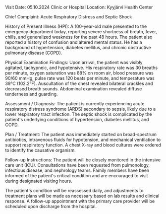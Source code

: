 Visit Date: 05.10.2024
Clinic or Hospital Location: Kyyjärvi Health Center

Chief Complaint: Acute Respiratory Distress and Septic Shock

History of Present Illness (HPI): A 100-year-old male presented to the emergency department today, reporting severe shortness of breath, fever, chills, and generalized weakness for the past 48 hours. The patient also reported a history of confusion and altered mental status. He has a background of hypertension, diabetes mellitus, and chronic obstructive pulmonary disease (COPD).

Physical Examination Findings: Upon arrival, the patient was visibly agitated, tachypneic, and hypotensive. His respiratory rate was 30 breaths per minute, oxygen saturation was 88% on room air, blood pressure was 90/60 mmHg, pulse rate was 120 beats per minute, and temperature was 39°C (102.2°F). Auscultation of the chest revealed bilateral crackles and decreased breath sounds. Abdominal examination revealed diffuse tenderness and guarding.

Assessment / Diagnosis: The patient is currently experiencing acute respiratory distress syndrome (ARDS) secondary to sepsis, likely due to a lower respiratory tract infection. The septic shock is complicated by the patient's underlying conditions of hypertension, diabetes mellitus, and COPD.

Plan / Treatment: The patient was immediately started on broad-spectrum antibiotics, intravenous fluids for hypotension, and mechanical ventilation to support respiratory function. A chest X-ray and blood cultures were ordered to identify the causative organism.

Follow-up Instructions: The patient will be closely monitored in the intensive care unit (ICU). Consultations have been requested from pulmonology, infectious disease, and nephrology teams. Family members have been informed of the patient's critical condition and are encouraged to visit during designated visiting hours.

The patient's condition will be reassessed daily, and adjustments to treatment plans will be made as necessary based on lab results and clinical response. A follow-up appointment with the primary care provider will be scheduled upon discharge from the hospital.